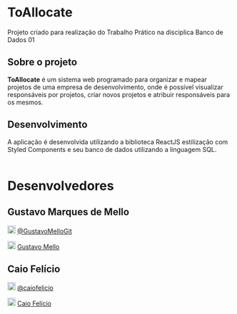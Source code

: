 <link rel="stylesheet" href="https://cdn.jsdelivr.net/gh/devicons/devicon@v2.14.0/devicon.min.css">

# ToAllocate

Projeto criado para realização do Trabalho Prático na disciplica Banco de Dados 01

## Sobre o projeto
<strong>ToAllocate</strong> é um sistema web programado para organizar e mapear projetos de uma empresa de desenvolvimento, onde é possível visualizar responsáveis por projetos, criar novos projetos e atribuir responsáveis para os mesmos.
## Desenvolvimento
A aplicação é desenvolvida utilizando a biblioteca ReactJS estilização com Styled Components e seu banco de dados utilizando a linguagem SQL.
<br/>
<br/>

# Desenvolvedores
## Gustavo Marques de Mello

<img height="18" src="https://cdn.jsdelivr.net/gh/devicons/devicon/icons/github/github-original.svg" /> [@GustavoMelloGit](https://github.com/GustavoMelloGit)
<br/>

<img height="18" src="https://cdn.jsdelivr.net/gh/devicons/devicon/icons/linkedin/linkedin-plain.svg" /> [Gustavo Mello](https://www.linkedin.com/in/gustavo-marques-mello/)

## Caio Felício

<img height="18" src="https://cdn.jsdelivr.net/gh/devicons/devicon/icons/github/github-original.svg" /> [@caiofelicio](https://github.com/caiofelicio)
<br/>

<img height="18" src="https://cdn.jsdelivr.net/gh/devicons/devicon/icons/linkedin/linkedin-plain.svg" /> [Caio Felício](https://www.linkedin.com/in/caio-felicio/)
